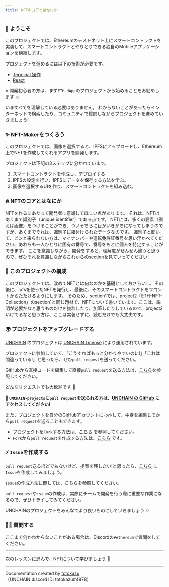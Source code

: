 ```yaml
---
title: NFTのコアとはなにか
---
```

### 👋 ようこそ

このプロジェクトでは、Ethereumのテストネット上にスマートコントラクトを実装して、スマートコントラクトとやりとりできる独自のMobileアプリケーションを構築します。

プロジェクトを進めるには以下の技術が必要です。

- [Terminal 操作](https://qiita.com/ryouzi/items/f9dee1540a04a0bfb9a3)
- [React](https://ja.reactjs.org/)

※ 開発初心者の方は、まず`ETH-dApp`のプロジェクトから始めることをお勧めします ☺️

いますべてを理解している必要はありません。
わからないことがあったらインターネットで検索したり、コミュニティで質問しながらプロジェクトを進めていきましょう!

### ✨ NFT-Makerをつくろう

このプロジェクトでは、画像を選択すると、IPFSにアップロードし、Ethereum上でNFTを作成してくれるアプリを開発します。

プロジェクトは下記の3ステップに分かれています。

1. スマートコントラクトを作成し、デプロイする
2. IPFSの設定を行い、IPFSにデータを保存する方法を学ぶ。
3. 画像を選択するUIを作り、スマートコントラクトを組み込む。

### 🔥 NFTのコアとはなにか

NFTを作るにあたって開発者に意識してほしい点があります。
それは、NFTはあくまで識別子（unique identifier）である点です。
NFTには、多くの要素（例えば画像）をつけることができ、ついそちらに目がいきがちになってしまうのですが、あくまでそれは、識別子に紐付けられたデータなのです。
識別子と聞いて、ピンと来られない方は、マイナンバーや運転免許証番号を思い浮かべてください、あれらも一人ひとりに固有の番号で、番号をもとに個人を特定することができます。
ここを意識しながら、開発をすると、理解度がぜんぜん違うと思うので、ぜひそれを意識しながらこれからのsectionを見ていってください!

### 📝 このプロジェクトの構成

このプロジェクトでは、改めてNFTとは何なのかを基礎としておさらいし、その後に、ipfsを使ったNFTを発行し、最後に、そのスマートコントラクトをフロントからたたけるようにします。
そのため、section1では、project2「ETH-NFT-Collection」のsection1と同じ題材で、NFTについて書いています。ここは、説明が必要だなと思うものだけを抜粋したり、加筆したりしているので、project2いけてるなと思う方は、ここは実装せずに、読むだけでも大丈夫です。

### 🌍 プロジェクトをアップグレードする

[UNCHAIN](https://app.shiftbase.xyz) のプロジェクトは [UNCHAIN License](https://github.com/unchain-tech/UNCHAIN-projects/blob/main/LICENSE) により運用されています。

プロジェクトに参加していて、「こうすればもっと分かりやすいのに!」「これは間違っている!」と思ったら、ぜひ`pull request`を送ってください。

GitHubから直接コードを編集して直接`pull request`を送る方法は、[こちら](https://docs.github.com/ja/repositories/working-with-files/managing-files/editing-files#editing-files-in-another-users-repository)を参照してください。

どんなリクエストでも大歓迎です 🎉

**👋 `UNCHAIN-projects`に`pull request`を送られる方は、[UNCHAIN の GitHub](https://github.com/shiftbase-xyz/UNCHAIN-projects) にアクセスしてください!**

また、プロジェクトを自分のGitHubアカウントに`Fork`して、中身を編集してから`pull request`を送ることもできます。

- プロジェクトを`Fork`する方法は、[こちら](https://docs.github.com/ja/get-started/quickstart/fork-a-repo) を参照してください。
- `Fork`から`pull request`を作成する方法は、[こちら](https://docs.github.com/ja/pull-requests/collaborating-with-pull-requests/proposing-changes-to-your-work-with-pull-requests/creating-a-pull-request-from-a-fork) です。

### ⚡️ `Issue`を作成する

`pull request`送るほどでもないけど、提案を残したい!と思ったら、[こちら](https://github.com/shiftbase-xyz/UNCHAIN-projects/issues) に`Issue`を作成してみましょう。

`Issue`の作成方法に関しては、[こちら](https://docs.github.com/ja/issues/tracking-your-work-with-issues/creating-an-issue)を参照してください。

`pull request`や`issue`の作成は、実際にチームで開発を行う際に重要な作業になるので、ぜひトライしてみてください。

UNCHAINのプロジェクトをみんなでより良いものにしていきましょう ✨

### 🙋‍♂️ 質問する

ここまで何かわからないことがある場合は、Discordの`#ethereum`で質問をしてください。

---

次のレッスンに進んで、NFTについて学びましょう 🚀

---

Documentation created by [totokazu](https://github.com/totokazu)（UNCHAIN discord ID: totokazu#4878）

